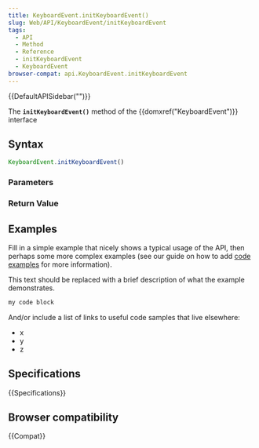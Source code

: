 ```yaml
---
title: KeyboardEvent.initKeyboardEvent()
slug: Web/API/KeyboardEvent/initKeyboardEvent
tags:
  - API
  - Method
  - Reference
  - initKeyboardEvent
  - KeyboardEvent
browser-compat: api.KeyboardEvent.initKeyboardEvent
---
```

{{DefaultAPISidebar("")}}

The **`initKeyboardEvent()`** method of the {{domxref("KeyboardEvent")}} interface 

## Syntax

```js
KeyboardEvent.initKeyboardEvent()
```

### Parameters



### Return Value



## Examples

Fill in a simple example that nicely shows a typical usage of the API, then perhaps some more complex examples (see our guide on how to add [code examples](/en-US/docs/MDN/Contribute/Structures/Code_examples) for more information).

This text should be replaced with a brief description of what the example demonstrates.

```js
my code block
```

And/or include a list of links to useful code samples that live elsewhere:

*   x
*   y
*   z

## Specifications

{{Specifications}}

## Browser compatibility

{{Compat}}

